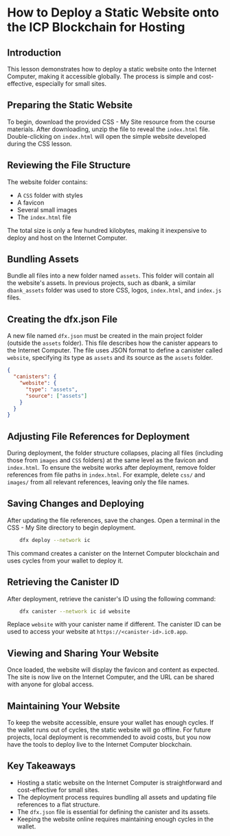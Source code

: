 # How to Deploy a Static Website onto the ICP Blockchain for Hosting

## Introduction

This lesson demonstrates how to deploy a static website onto the Internet Computer, making it accessible globally. The process is simple and cost-effective, especially for small sites.

## Preparing the Static Website

To begin, download the provided CSS - My Site resource from the course materials. After downloading, unzip the file to reveal the `index.html` file. Double-clicking on `index.html` will open the simple website developed during the CSS lesson.

## Reviewing the File Structure

The website folder contains:

- A `CSS` folder with styles
- A favicon
- Several small images
- The `index.html` file

The total size is only a few hundred kilobytes, making it inexpensive to deploy and host on the Internet Computer.

## Bundling Assets

Bundle all files into a new folder named `assets`. This folder will contain all the website's assets. In previous projects, such as dbank, a similar `dbank_assets` folder was used to store CSS, logos, `index.html`, and `index.js` files.

## Creating the dfx.json File

A new file named `dfx.json` must be created in the main project folder (outside the `assets` folder). This file describes how the canister appears to the Internet Computer. The file uses JSON format to define a canister called `website`, specifying its type as `assets` and its source as the `assets` folder.

```json
{
  "canisters": {
    "website": {
      "type": "assets",
      "source": ["assets"]
    }
  }
}
```

## Adjusting File References for Deployment

During deployment, the folder structure collapses, placing all files (including those from `images` and `CSS` folders) at the same level as the favicon and `index.html`. To ensure the website works after deployment, remove folder references from file paths in `index.html`. For example, delete `css/` and `images/` from all relevant references, leaving only the file names.

## Saving Changes and Deploying

After updating the file references, save the changes. Open a terminal in the CSS - My Site directory to begin deployment.

```bash
    dfx deploy --network ic
```

This command creates a canister on the Internet Computer blockchain and uses cycles from your wallet to deploy it.

## Retrieving the Canister ID

After deployment, retrieve the canister's ID using the following command:

```bash
    dfx canister --network ic id website
```

Replace `website` with your canister name if different. The canister ID can be used to access your website at `https://<canister-id>.ic0.app`.

## Viewing and Sharing Your Website

Once loaded, the website will display the favicon and content as expected. The site is now live on the Internet Computer, and the URL can be shared with anyone for global access.

## Maintaining Your Website

To keep the website accessible, ensure your wallet has enough cycles. If the wallet runs out of cycles, the static website will go offline. For future projects, local deployment is recommended to avoid costs, but you now have the tools to deploy live to the Internet Computer blockchain.

## Key Takeaways

- Hosting a static website on the Internet Computer is straightforward and cost-effective for small sites.
- The deployment process requires bundling all assets and updating file references to a flat structure.
- The `dfx.json` file is essential for defining the canister and its assets.
- Keeping the website online requires maintaining enough cycles in the wallet.
